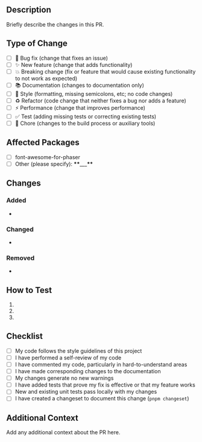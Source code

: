 ## Description

Briefly describe the changes in this PR.

## Type of Change

- [ ] 🐛 Bug fix (change that fixes an issue)
- [ ] ✨ New feature (change that adds functionality)
- [ ] 💥 Breaking change (fix or feature that would cause existing functionality to not work as expected)
- [ ] 📚 Documentation (changes to documentation only)
- [ ] 🎨 Style (formatting, missing semicolons, etc; no code changes)
- [ ] ♻️ Refactor (code change that neither fixes a bug nor adds a feature)
- [ ] ⚡ Performance (change that improves performance)
- [ ] ✅ Test (adding missing tests or correcting existing tests)
- [ ] 🔧 Chore (changes to the build process or auxiliary tools)

## Affected Packages

- [ ] font-awesome-for-phaser
- [ ] Other (please specify): **\*\***\_\_\_**\*\***

## Changes

### Added

-

### Changed

-

### Removed

-

## How to Test

1.
2.
3.

## Checklist

- [ ] My code follows the style guidelines of this project
- [ ] I have performed a self-review of my code
- [ ] I have commented my code, particularly in hard-to-understand areas
- [ ] I have made corresponding changes to the documentation
- [ ] My changes generate no new warnings
- [ ] I have added tests that prove my fix is effective or that my feature works
- [ ] New and existing unit tests pass locally with my changes
- [ ] I have created a changeset to document this change (`pnpm changeset`)

## Additional Context

Add any additional context about the PR here.
